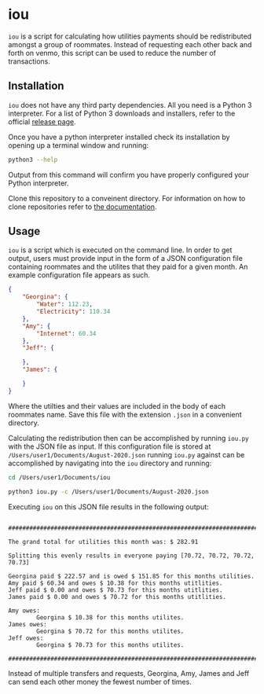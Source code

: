 # iou

`iou` is a script for calculating how utilities payments should be redistributed amongst a group of roommates. Instead of requesting each other back and forth on venmo, this script can be used to reduce the number of transactions.

## Installation

`iou` does not have any third party dependencies. All you need is a Python 3 interpreter. For a list of Python 3 downloads and installers, refer to the official [release page](https://www.python.org/downloads).

Once you have a python interpreter installed check its installation by opening up a terminal window and running:

```sh
python3 --help
```

Output from this command will confirm you have properly configured your Python interpreter.

Clone this repository to a conveinent directory. For information on how to clone repositories refer to [the documentation](https://docs.github.com/en/github/creating-cloning-and-archiving-repositories/cloning-a-repository).

## Usage

`iou` is a script which is executed on the command line. In order to get output, users must provide input in the form of a JSON configuration file containing roommates and the utilites that they paid for a given month. An example configuration file appears as such.

```JSON
{
    "Georgina": {
        "Water": 112.23,
        "Electricity": 110.34
    },
    "Amy": {
        "Internet": 60.34
    },
    "Jeff": {

    },
    "James": {

    }
}
```

Where the utilties and their values are included in the body of each roommates name. Save this file with the extension `.json` in a convenient directory. 

Calculating the redistribution then can be accomplished by running `iou.py` with the JSON file as input. If this configuration file is stored at `/Users/user1/Documents/August-2020.json` running `iou.py` against can be accomplished by navigating into the `iou` directory and running:

```sh
cd /Users/user1/Documents/iou

python3 iou.py -c /Users/user1/Documents/August-2020.json
```

Executing `iou` on this JSON file results in the following output:

```

################################################################################

The grand total for utilities this month was: $ 282.91

Splitting this evenly results in everyone paying [70.72, 70.72, 70.72, 70.73]

Georgina paid $ 222.57 and is owed $ 151.85 for this months utilities.
Amy paid $ 60.34 and owes $ 10.38 for this months utitlities.
Jeff paid $ 0.00 and owes $ 70.73 for this months utitlities.
James paid $ 0.00 and owes $ 70.72 for this months utitlities.

Amy owes:
        Georgina $ 10.38 for this months utilites.
James owes:
        Georgina $ 70.72 for this months utilites.
Jeff owes:
        Georgina $ 70.73 for this months utilites.

################################################################################

```

Instead of multiple transfers and requests, Georgina, Amy, James and Jeff can send each other money the fewest number of times.
